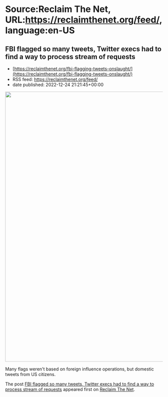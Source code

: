 # Source:Reclaim The Net, URL:https://reclaimthenet.org/feed/, language:en-US

## FBI flagged so many tweets, Twitter execs had to find a way to process stream of requests
 - [https://reclaimthenet.org/fbi-flagging-tweets-onslaught/](https://reclaimthenet.org/fbi-flagging-tweets-onslaught/)
 - RSS feed: https://reclaimthenet.org/feed/
 - date published: 2022-12-24 21:21:45+00:00

<a href="https://reclaimthenet.org/fbi-flagging-tweets-onslaught/" rel="nofollow" title="FBI flagged so many tweets, Twitter execs had to find a way to process stream of requests"><img alt="" class="webfeedsFeaturedVisual wp-post-image" height="864" src="https://reclaimthenet.org/wp-content/uploads/2022/12/wray-233.jpg" style="display: block; margin: auto; margin-bottom: 15px;" width="1536" /></a><p>Many flags weren't based on foreign influence operations, but domestic tweets from US citizens.</p>
<p>The post <a href="https://reclaimthenet.org/fbi-flagging-tweets-onslaught/" rel="nofollow">FBI flagged so many tweets, Twitter execs had to find a way to process stream of requests</a> appeared first on <a href="https://reclaimthenet.org" rel="nofollow">Reclaim The Net</a>.</p>

